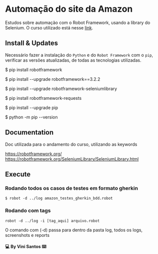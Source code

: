 # Automação do site da Amazon

<p>Estudos sobre automação com o Robot Framework, usando a library do Selenium.
O curso utilizado está nesse <a href="https://www.udemy.com/course/automacao-de-testes-com-robot-framework-basico/" target="_blank">link</a>.</p>

## Install & Updates

Necessário fazer a instalação do ```Python``` e do ```Robot Framework``` com o ```pip```, verificar as versões atualizadas, de todas as tecnologias utilizadas.

$ pip install robotframework

$ pip install --upgrade robotframework==3.2.2

$ pip install --upgrade robotframework-seleniumlibrary

$ pip install robotframework-requests

$ pip install --upgrade pip

$ python -m pip --version

## Documentation

Doc utilizada para o andamento do curso, utilizando as keywords

https://robotframework.org/ <br>
https://robotframework.org/SeleniumLibrary/SeleniumLibrary.html

## Execute

### Rodando todos os casos de testes em formato gherkin
```$ robot -d ../log amazon_testes_gherkin_bdd.robot```

### Rodando com tags
```robot -d ../log -i [tag_aqui] arquivo.robot```

O comando com (-d) passa para dentro da pasta log, todos os logs, screenshots e reports

#### :computer: By Vini Santos :keyboard: